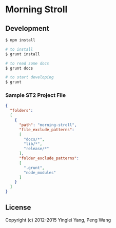 # Morning Stroll

## Development

```bash
$ npm install

# to install
$ grunt install

# to read some docs
$ grunt docs

# to start developing
$ grunt
```

### Sample ST2 Project File

```json
{
  "folders":
  [
    {
      "path": "morning-stroll",
      "file_exclude_patterns":
      [
        "docs/*",
        "lib/*",
        "release/*"
      ],
      "folder_exclude_patterns":
      [
        ".grunt",
        "node_modules"
      ]
    }
  ]
}

```

## License

Copyright (c) 2012-2015 Yinglei Yang, Peng Wang
